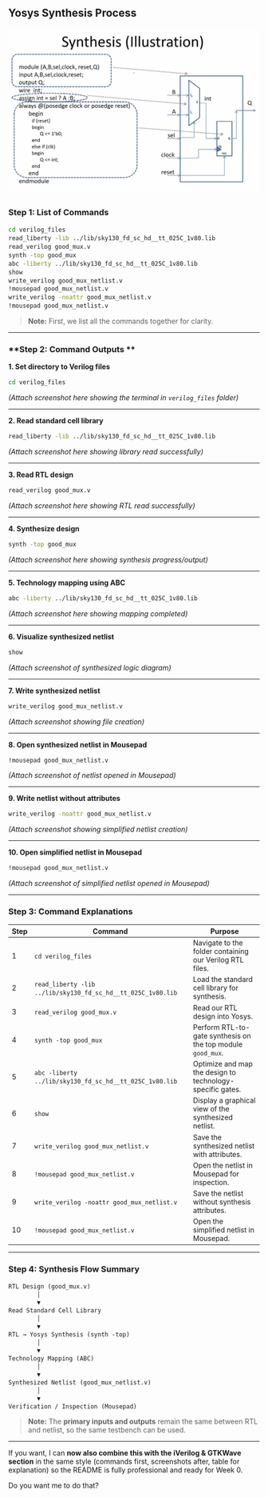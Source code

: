 

## Yosys Synthesis Process

![illustration](https://github.com/DHANASRI-A/RISC-V-Chip-Tapeout/blob/6c12526dcb85ed88990b0dc39877de689cab2a79/Week_1/Day_1/Pictures/Synthesis(Illustration).png)

### **Step 1: List of Commands**

```bash
cd verilog_files
read_liberty -lib ../lib/sky130_fd_sc_hd__tt_025C_1v80.lib
read_verilog good_mux.v
synth -top good_mux
abc -liberty ../lib/sky130_fd_sc_hd__tt_025C_1v80.lib
show
write_verilog good_mux_netlist.v
!mousepad good_mux_netlist.v
write_verilog -noattr good_mux_netlist.v
!mousepad good_mux_netlist.v
```

> **Note:** First, we list all the commands together for clarity.

---

### **Step 2: Command Outputs **

**1. Set directory to Verilog files**

```bash
cd verilog_files
```

*(Attach screenshot here showing the terminal in `verilog_files` folder)*

---

**2. Read standard cell library**

```bash
read_liberty -lib ../lib/sky130_fd_sc_hd__tt_025C_1v80.lib
```

*(Attach screenshot here showing library read successfully)*

---

**3. Read RTL design**

```bash
read_verilog good_mux.v
```

*(Attach screenshot here showing RTL read successfully)*

---

**4. Synthesize design**

```bash
synth -top good_mux
```

*(Attach screenshot here showing synthesis progress/output)*

---

**5. Technology mapping using ABC**

```bash
abc -liberty ../lib/sky130_fd_sc_hd__tt_025C_1v80.lib
```

*(Attach screenshot here showing mapping completed)*

---

**6. Visualize synthesized netlist**

```bash
show
```

*(Attach screenshot of synthesized logic diagram)*

---

**7. Write synthesized netlist**

```bash
write_verilog good_mux_netlist.v
```

*(Attach screenshot showing file creation)*

---

**8. Open synthesized netlist in Mousepad**

```bash
!mousepad good_mux_netlist.v
```

*(Attach screenshot of netlist opened in Mousepad)*

---

**9. Write netlist without attributes**

```bash
write_verilog -noattr good_mux_netlist.v
```

*(Attach screenshot showing simplified netlist creation)*

---

**10. Open simplified netlist in Mousepad**

```bash
!mousepad good_mux_netlist.v
```

*(Attach screenshot of simplified netlist opened in Mousepad)*

---

### **Step 3: Command Explanations**

| Step | Command                                                      | Purpose                                                     |
| ---- | ------------------------------------------------------------ | ----------------------------------------------------------- |
| 1    | `cd verilog_files`                                           | Navigate to the folder containing our Verilog RTL files.    |
| 2    | `read_liberty -lib ../lib/sky130_fd_sc_hd__tt_025C_1v80.lib` | Load the standard cell library for synthesis.               |
| 3    | `read_verilog good_mux.v`                                    | Read our RTL design into Yosys.                             |
| 4    | `synth -top good_mux`                                        | Perform RTL-to-gate synthesis on the top module `good_mux`. |
| 5    | `abc -liberty ../lib/sky130_fd_sc_hd__tt_025C_1v80.lib`      | Optimize and map the design to technology-specific gates.   |
| 6    | `show`                                                       | Display a graphical view of the synthesized netlist.        |
| 7    | `write_verilog good_mux_netlist.v`                           | Save the synthesized netlist with attributes.               |
| 8    | `!mousepad good_mux_netlist.v`                               | Open the netlist in Mousepad for inspection.                |
| 9    | `write_verilog -noattr good_mux_netlist.v`                   | Save the netlist without synthesis attributes.              |
| 10   | `!mousepad good_mux_netlist.v`                               | Open the simplified netlist in Mousepad.                    |

---

### **Step 4: Synthesis Flow Summary**

```
RTL Design (good_mux.v)
        │
        ▼
Read Standard Cell Library
        │
        ▼
RTL → Yosys Synthesis (synth -top)
        │
        ▼
Technology Mapping (ABC)
        │
        ▼
Synthesized Netlist (good_mux_netlist.v)
        │
        ▼
Verification / Inspection (Mousepad)
```

> **Note:** The **primary inputs and outputs** remain the same between RTL and netlist, so the same testbench can be used.

---

If you want, I can **now also combine this with the iVerilog & GTKWave section** in the same style (commands first, screenshots after, table for explanation) so the README is fully professional and ready for Week 0.

Do you want me to do that?
